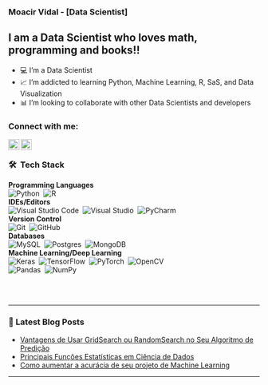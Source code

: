 <!---
mvidaljr/mvidaljr is a ✨ special ✨ repository because its `README.md` (this file) appears on your GitHub profile.
You can click the Preview link to take a look at your changes.
--->
### Moacir Vidal - [Data Scientist]

## I am a Data Scientist who loves math, programming and books!!

- 💻 I’m a Data Scientist
- 📈 I’m addicted to learning Python, Machine Learning, R, SaS, and Data Visualization
- 📊 I’m looking to collaborate with other Data Scientists and developers 

### Connect with me:

[<img align="left"  width="22px" src="https://cdn.jsdelivr.net/npm/simple-icons@3.4.0/icons/linkedin.svg" />](https://www.linkedin.com/in/moacir-vidal-7ba20717/)

[<img align="left" alt="cabreirajm | medium" width="22px" src="https://cdn.jsdelivr.net/npm/simple-icons@3.4.0/icons/medium.svg" />](https://medium.com/@mvidaljr)


<br />

### 🛠 &nbsp;Tech Stack
__Programming Languages__ \
<img alt="Python" src="https://img.shields.io/badge/python-%2314354C.svg?style=for-the-badge&logo=python&logoColor=white"/>&nbsp;
<img alt="R" src="https://img.shields.io/badge/r-%23276DC3.svg?style=for-the-badge&logo=r&logoColor=white"/>&nbsp;\
__IDEs/Editors__ \
<img alt="Visual Studio Code" src="https://img.shields.io/badge/VisualStudioCode-0078d7.svg?style=for-the-badge&logo=visual-studio-code&logoColor=white"/>&nbsp;
<img alt="Visual Studio" src="https://img.shields.io/badge/VisualStudio-5C2D91.svg?style=for-the-badge&logo=visual-studio&logoColor=white"/>&nbsp;
<img alt="PyCharm" src="https://img.shields.io/badge/pycharm-143?style=for-the-badge&logo=pycharm&logoColor=black&color=black&labelColor=green"/>&nbsp;\
__Version Control__ \
<img alt="Git" src="https://img.shields.io/badge/git-%23F05033.svg?style=for-the-badge&logo=git&logoColor=white"/>&nbsp;
<img alt="GitHub" src="https://img.shields.io/badge/github-%23121011.svg?style=for-the-badge&logo=github&logoColor=white"/>&nbsp;\
__Databases__ \
<img alt="MySQL" src="https://img.shields.io/badge/mysql-%2300f.svg?style=for-the-badge&logo=mysql&logoColor=white"/>&nbsp;
<img alt="Postgres" src ="https://img.shields.io/badge/postgres-%23316192.svg?style=for-the-badge&logo=postgresql&logoColor=white"/>&nbsp;
<img alt="MongoDB" src ="https://img.shields.io/badge/MongoDB-%234ea94b.svg?style=for-the-badge&logo=mongodb&logoColor=white"/>&nbsp;\
__Machine Learning/Deep Learning__ \
<img alt="Keras" src="https://img.shields.io/badge/Keras-%23D00000.svg?style=for-the-badge&logo=Keras&logoColor=white"/>&nbsp;
<img alt="TensorFlow" src="https://img.shields.io/badge/TensorFlow-%23FF6F00.svg?style=for-the-badge&logo=TensorFlow&logoColor=white" />&nbsp;
<img alt="PyTorch" src="https://img.shields.io/badge/PyTorch-%23EE4C2C.svg?style=for-the-badge&logo=PyTorch&logoColor=white" />&nbsp;
<img alt="OpenCV" src="https://img.shields.io/badge/opencv-%23white.svg?style=for-the-badge&logo=opencv&logoColor=white"/>&nbsp;\
<img alt="Pandas" src="https://img.shields.io/badge/pandas-%23150458.svg?style=for-the-badge&logo=pandas&logoColor=white" />&nbsp;
<img alt="NumPy" src="https://img.shields.io/badge/numpy-%23013243.svg?style=for-the-badge&logo=numpy&logoColor=white" />&nbsp;

<br />
<br />


---

### 📕 Latest Blog Posts

<!-- BLOG-POST-LIST:START -->
* [Vantagens de Usar GridSearch ou RandomSearch no Seu Algoritmo de Predição](https://medium.com/@mvidaljr/vantagens-de-usar-gridsearch-ou-randomsearch-no-seu-algoritmo-de-predi%C3%A7%C3%A3o-f0533c799164) 
* [Principais Funções Estatísticas em Ciência de Dados](https://medium.com/@mvidaljr/principais-fun%C3%A7%C3%B5es-estat%C3%ADsticas-em-ci%C3%AAncia-de-dados-5d21aa7b1c85)
* [Como aumentar a acurácia de seu projeto de Machine Learning](https://medium.com/@mvidaljr/como-aumentar-a-acur%C3%A1cia-de-seu-projeto-de-machine-learning-63a60b38f4a6)




<!-- BLOG-POST-LIST:END -->

---

[medium]: https://medium.com/@mvidaljr
[linkedin]: https://www.linkedin.com/in/moacir-vidal-7ba20717/
